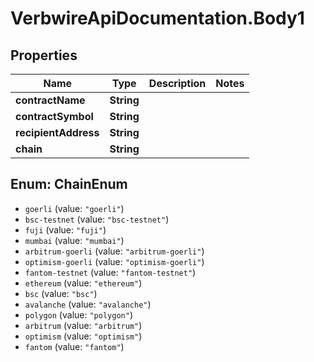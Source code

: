 # VerbwireApiDocumentation.Body1

## Properties
Name | Type | Description | Notes
------------ | ------------- | ------------- | -------------
**contractName** | **String** |  | 
**contractSymbol** | **String** |  | 
**recipientAddress** | **String** |  | 
**chain** | **String** |  | 

<a name="ChainEnum"></a>
## Enum: ChainEnum

* `goerli` (value: `"goerli"`)
* `bsc-testnet` (value: `"bsc-testnet"`)
* `fuji` (value: `"fuji"`)
* `mumbai` (value: `"mumbai"`)
* `arbitrum-goerli` (value: `"arbitrum-goerli"`)
* `optimism-goerli` (value: `"optimism-goerli"`)
* `fantom-testnet` (value: `"fantom-testnet"`)
* `ethereum` (value: `"ethereum"`)
* `bsc` (value: `"bsc"`)
* `avalanche` (value: `"avalanche"`)
* `polygon` (value: `"polygon"`)
* `arbitrum` (value: `"arbitrum"`)
* `optimism` (value: `"optimism"`)
* `fantom` (value: `"fantom"`)

